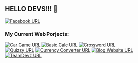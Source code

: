 

## HELLO DEVS!!! 👋

[![Facebook URL](https://img.shields.io/badge/FB-stvnsrrn18-blue)](https://facebook.com/stvnsrrn18)
### My Current Web Porjects: 
[![Car Game URL](https://img.shields.io/badge/JS-Mini%20Car%20Game-blue)](https://serrano1314.github.io/mini-car-game/)
[![Basic Calc URL](https://img.shields.io/badge/JS-Basic%20Calcu-blue)](https://serrano1314.github.io/basic-calc/)
[![Crossword URL](https://img.shields.io/badge/HTML%20CSS-Crossword-blue)](https://serrano1314.github.io/Crossword/)</br>
[![Quizzy URL](https://img.shields.io/badge/JS-Quizzy-blue)](https://serrano1314.github.io/Quizzy/)
[![Currency Converter URL](https://img.shields.io/badge/JS-CurrencyConverter-blue)](https://serrano1314.github.io/currency-converter/)
[![Blog Website URL](https://img.shields.io/badge/HTML%20CSS-Blog%20Website-blue)](https://serrano1314.github.io/stevensBlogWebsite/)</br>
[![TeamDevz URL](https://img.shields.io/badge/JS-TeamDevz-blue)](https://vigilant-lamport-4371db.netlify.app/)




 

<!--
**serrano1314/serrano1314** is a ✨ _special_ ✨ repository because its `README.md` (this file) appears on your GitHub profile.
Here are some ideas to get you started:

- 🔭 I’m currently working on ...
- 🌱 I’m currently learning ...
- 👯 I’m looking to collaborate on ...
- 🤔 I’m looking for help with ...
- 💬 Ask me about ...
- 📫 How to reach me: ...
- 😄 Pronouns: ...
- ⚡ Fun fact: ...
-->
